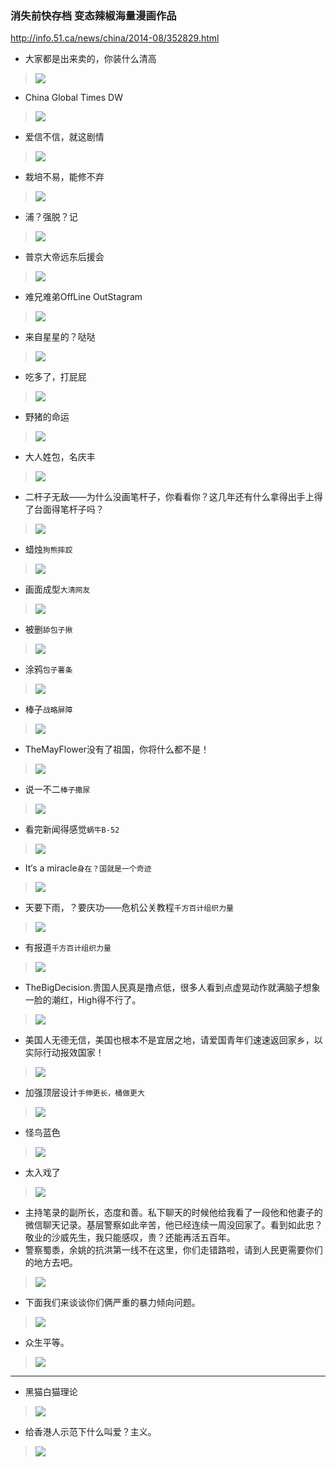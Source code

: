 ### 消失前快存档 变态辣椒海量漫画作品
http://info.51.ca/news/china/2014-08/352829.html
- 大家都是出来卖的，你装什么清高
>![](http://info.51.ca/uploads/Image/2014/08/6_2041031V6_1.jpg)
- China Global Times DW
>![](http://info.51.ca/uploads/Image/2014/08/6_2041031V6_2.jpg)
- 爱信不信，就这剧情
>![](http://info.51.ca/uploads/Image/2014/08/6_2041031V6_4.jpg)
- 栽培不易，能修不弃
>![](http://info.51.ca/uploads/Image/2014/08/6_2041031V6_7.jpg)
- 浦？强脱？记
>![](http://info.51.ca/uploads/Image/2014/08/6_2041031V6_9.jpg)
- 普京大帝远东后援会
>![](http://info.51.ca/uploads/Image/2014/08/6_2041031V6_17.jpg)
- 难兄难弟OffLine OutStagram
>![](http://info.51.ca/uploads/Image/2014/08/6_2041031V6_21.jpg)
- 来自星星的？哒哒
>![](http://info.51.ca/uploads/Image/2014/08/6_2041031V6_23.jpg)
- 吃多了，打屁屁
>![](http://info.51.ca/uploads/Image/2014/08/6_2041031V6_24.jpg)
- 野猪的命运
>![](http://info.51.ca/uploads/Image/2014/08/6_2041031V6_25.jpg)
- 大人姓包，名庆丰
>![](http://info.51.ca/uploads/Image/2014/08/6_2041031V6_31.jpg)
- 二杆子无敌——为什么没画笔杆子，你看看你？这几年还有什么拿得出手上得了台面得笔杆子吗？
>![](http://info.51.ca/uploads/Image/2014/08/6_2041031V6_34.jpg)
- 蜡烛`狗熊摔跤`
>![](http://info.51.ca/uploads/Image/2014/08/6_2041031V6_35.jpg)
- 画面成型`大清网友`
>![](http://info.51.ca/uploads/Image/2014/08/6_2041031V6_36.jpg)
- 被删`舔包子揪`
>![](http://info.51.ca/uploads/Image/2014/08/6_2041031V6_37.jpg)
- 涂鸦`包子薯条`
>![](http://info.51.ca/uploads/Image/2014/08/6_2041031V6_38.jpg)
- 棒子`战略屏障`
>![](http://info.51.ca/uploads/Image/2014/08/6_2041031V6_40.jpg)
- TheMayFlower没有了祖国，你将什么都不是！
>![](http://info.51.ca/uploads/Image/2014/08/6_2041031V6_43.jpg)
- 说一不二`棒子撒尿`
>![](http://info.51.ca/uploads/Image/2014/08/6_2041031V6_45.jpg)
- 看完新闻得感觉`蜗牛B-52`
>![](http://info.51.ca/uploads/Image/2014/08/6_2041031V6_46.jpg)
- It‘s a miracle`身在？国就是一个奇迹`
>![](http://info.51.ca/uploads/Image/2014/08/6_2041031V6_47.jpg)
- 天要下雨，？要庆功——危机公关教程`千方百计组织力量`
>![](http://info.51.ca/uploads/Image/2014/08/6_2041031V6_48.jpg)
- 有报道`千方百计组织力量`
>![](http://info.51.ca/uploads/Image/2014/08/6_2041031V6_49.jpg)
- TheBigDecision.贵国人民真是撸点低，很多人看到点虚晃动作就满脑子想象一脸的潮红，High得不行了。
>![](http://info.51.ca/uploads/Image/2014/08/6_2041031V6_50.jpg)
- 美国人无德无信，美国也根本不是宜居之地，请爱国青年们速速返回家乡，以实际行动报效国家！
>![](http://info.51.ca/uploads/Image/2014/08/6_2041031V6_51.jpg)
- 加强顶层设计`手伸更长，桶做更大`
>![](http://info.51.ca/uploads/Image/2014/08/6_2041031V6_52.jpg)
- 怪鸟蓝色
>![](http://info.51.ca/uploads/Image/2014/08/6_2041031V6_53.jpg)
- 太入戏了
>![](http://info.51.ca/uploads/Image/2014/08/6_2041031V6_54.jpg)
- 主持笔录的副所长，态度和善。私下聊天的时候他给我看了一段他和他妻子的微信聊天记录。基层警察如此辛苦，他已经连续一周没回家了。看到如此忠？敬业的沙威先生，我只能感叹，贵？还能再活五百年。
- 警察蜀黍，余姚的抗洪第一线不在这里，你们走错路啦，请到人民更需要你们的地方去吧。
>![](http://info.51.ca/uploads/Image/2014/08/6_2041031V6_60.jpg)
- 下面我们来谈谈你们俩严重的暴力倾向问题。
>![](http://info.51.ca/uploads/Image/2014/08/6_2041031V6_61.jpg)
- 众生平等。
>![](http://info.51.ca/uploads/Image/2014/08/6_2041031V6_62.jpg)
---
- 黑猫白猫理论
>![](http://media.gjczz.com/images/79ad6ee47d58602b15e0f0792e7b9386.jpeg)
- 给香港人示范下什么叫爱？主义。
>![](https://uploads.disquscdn.com/images/3216c22afee2eb44e00d08455e44485a94649f5a4d8f2ab626a3c706ef74062b.jpg)